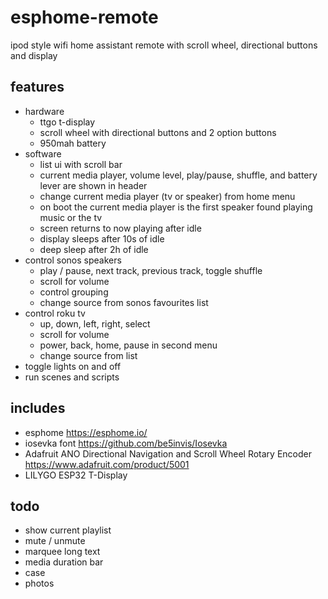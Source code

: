 # esphome-remote
ipod style wifi home assistant remote with scroll wheel, directional buttons and display

## features
- hardware
	- ttgo t-display
	- scroll wheel with directional buttons and 2 option buttons
	- 950mah battery 
- software
	- list ui with scroll bar 
	- current media player, volume level, play/pause, shuffle, and battery lever are shown in header
	- change current media player (tv or speaker) from home menu
	- on boot the current media player is the first speaker found playing music or the tv
	- screen returns to now playing after idle
	- display sleeps after 10s of idle
	- deep sleep after 2h of idle
- control sonos speakers
	- play / pause, next track, previous track, toggle shuffle
	- scroll for volume
	- control grouping
	- change source from sonos favourites list
- control roku tv
	- up, down, left, right, select
	- scroll for volume
	- power, back, home, pause in second menu
	- change source from list
- toggle lights on and off
- run scenes and scripts

## includes
- esphome https://esphome.io/
- iosevka font https://github.com/be5invis/Iosevka
- Adafruit ANO Directional Navigation and Scroll Wheel Rotary Encoder https://www.adafruit.com/product/5001
- LILYGO ESP32 T-Display

## todo
- show current playlist
- mute / unmute
- marquee long text
- media duration bar
- case
- photos